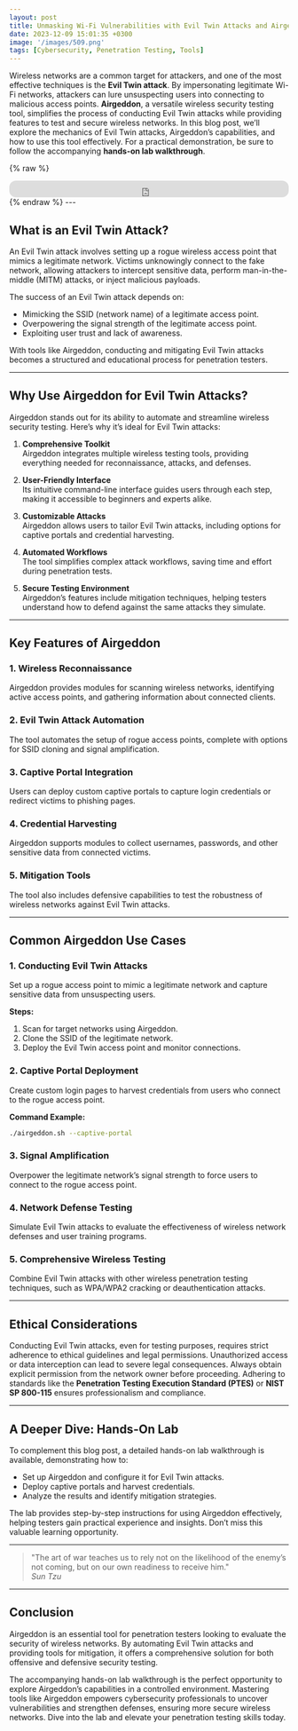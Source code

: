 ```yaml
---
layout: post
title: Unmasking Wi-Fi Vulnerabilities with Evil Twin Attacks and Airgeddon
date: 2023-12-09 15:01:35 +0300
image: '/images/509.png'
tags: [Cybersecurity, Penetration Testing, Tools]
---
```


Wireless networks are a common target for attackers, and one of the most effective techniques is the **Evil Twin attack**. By impersonating legitimate Wi-Fi networks, attackers can lure unsuspecting users into connecting to malicious access points. **Airgeddon**, a versatile wireless security testing tool, simplifies the process of conducting Evil Twin attacks while providing features to test and secure wireless networks. In this blog post, we’ll explore the mechanics of Evil Twin attacks, Airgeddon’s capabilities, and how to use this tool effectively. For a practical demonstration, be sure to follow the accompanying **hands-on lab walkthrough**.

{% raw %}
<iframe style="border-radius:12px" src="https://open.spotify.com/embed/episode/0mavHYMxVLw6EoXVM3DLVk?utm_source=generator" width="100%" height="30" frameborder="0" allowfullscreen="" allow="autoplay; clipboard-write; encrypted-media; fullscreen; picture-in-picture"></iframe>
{% endraw %}
---

## What is an Evil Twin Attack?

An Evil Twin attack involves setting up a rogue wireless access point that mimics a legitimate network. Victims unknowingly connect to the fake network, allowing attackers to intercept sensitive data, perform man-in-the-middle (MITM) attacks, or inject malicious payloads.

The success of an Evil Twin attack depends on:
- Mimicking the SSID (network name) of a legitimate access point.  
- Overpowering the signal strength of the legitimate access point.  
- Exploiting user trust and lack of awareness.  

With tools like Airgeddon, conducting and mitigating Evil Twin attacks becomes a structured and educational process for penetration testers.

---

## Why Use Airgeddon for Evil Twin Attacks?

Airgeddon stands out for its ability to automate and streamline wireless security testing. Here’s why it’s ideal for Evil Twin attacks:

1. **Comprehensive Toolkit**  
   Airgeddon integrates multiple wireless testing tools, providing everything needed for reconnaissance, attacks, and defenses.

2. **User-Friendly Interface**  
   Its intuitive command-line interface guides users through each step, making it accessible to beginners and experts alike.

3. **Customizable Attacks**  
   Airgeddon allows users to tailor Evil Twin attacks, including options for captive portals and credential harvesting.

4. **Automated Workflows**  
   The tool simplifies complex attack workflows, saving time and effort during penetration tests.

5. **Secure Testing Environment**  
   Airgeddon’s features include mitigation techniques, helping testers understand how to defend against the same attacks they simulate.

---

## Key Features of Airgeddon

### 1. **Wireless Reconnaissance**
Airgeddon provides modules for scanning wireless networks, identifying active access points, and gathering information about connected clients.

### 2. **Evil Twin Attack Automation**
The tool automates the setup of rogue access points, complete with options for SSID cloning and signal amplification.

### 3. **Captive Portal Integration**
Users can deploy custom captive portals to capture login credentials or redirect victims to phishing pages.

### 4. **Credential Harvesting**
Airgeddon supports modules to collect usernames, passwords, and other sensitive data from connected victims.

### 5. **Mitigation Tools**
The tool also includes defensive capabilities to test the robustness of wireless networks against Evil Twin attacks.

---

## Common Airgeddon Use Cases

### 1. **Conducting Evil Twin Attacks**
Set up a rogue access point to mimic a legitimate network and capture sensitive data from unsuspecting users.

**Steps:**
1. Scan for target networks using Airgeddon.
2. Clone the SSID of the legitimate network.
3. Deploy the Evil Twin access point and monitor connections.

### 2. **Captive Portal Deployment**
Create custom login pages to harvest credentials from users who connect to the rogue access point.

**Command Example:**  
```bash
./airgeddon.sh --captive-portal
```

### 3. **Signal Amplification**
Overpower the legitimate network’s signal strength to force users to connect to the rogue access point.

### 4. **Network Defense Testing**
Simulate Evil Twin attacks to evaluate the effectiveness of wireless network defenses and user training programs.

### 5. **Comprehensive Wireless Testing**
Combine Evil Twin attacks with other wireless penetration testing techniques, such as WPA/WPA2 cracking or deauthentication attacks.

---

## Ethical Considerations

Conducting Evil Twin attacks, even for testing purposes, requires strict adherence to ethical guidelines and legal permissions. Unauthorized access or data interception can lead to severe legal consequences. Always obtain explicit permission from the network owner before proceeding. Adhering to standards like the **Penetration Testing Execution Standard (PTES)** or **NIST SP 800-115** ensures professionalism and compliance.

---

## A Deeper Dive: Hands-On Lab

To complement this blog post, a detailed hands-on lab walkthrough is available, demonstrating how to:
- Set up Airgeddon and configure it for Evil Twin attacks.
- Deploy captive portals and harvest credentials.
- Analyze the results and identify mitigation strategies.

The lab provides step-by-step instructions for using Airgeddon effectively, helping testers gain practical experience and insights. Don’t miss this valuable learning opportunity.

---

> "The art of war teaches us to rely not on the likelihood of the enemy’s not coming, but on our own readiness to receive him."  
> <cite>Sun Tzu</cite>

---

## Conclusion

Airgeddon is an essential tool for penetration testers looking to evaluate the security of wireless networks. By automating Evil Twin attacks and providing tools for mitigation, it offers a comprehensive solution for both offensive and defensive security testing.

The accompanying hands-on lab walkthrough is the perfect opportunity to explore Airgeddon’s capabilities in a controlled environment. Mastering tools like Airgeddon empowers cybersecurity professionals to uncover vulnerabilities and strengthen defenses, ensuring more secure wireless networks. Dive into the lab and elevate your penetration testing skills today.
